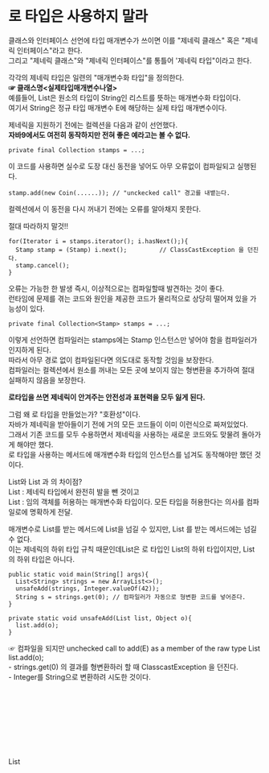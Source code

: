 <h1>로 타입은 사용하지 말라</h1>
클래스와 인터페이스 선언에 타입 매개변수가 쓰이면 이를 "제네릭 클래스" 혹은 "제네릭 인터페이스"라고 한다.<br/>
그리고 "제네릭 클래스"와 "제네릭 인터페이스"를 통틀어 '제네릭 타입"이라고 한다.<br/>

각각의 제네릭 타입은 일련의 "매개변수화 타입"을 정의한다.<br/>
<b>☞ 클래스명<실제타입매개변수나열> </b> <br/>
  예를들어, List<String>은 원소의 타입이 String인 리스트를 뜻하는 매개변수화 타입이다.<br/>
  여기서 String은 정규 타입 매개변수 E에 해당하는 실제 타입 매개변수이다.<br/>
  
  제네릭을 지원하기 전에는 컬렉션을 다음과 같이 선언했다.<br/>
  <b>자바9에서도 여전히 동작하지만 전혀 좋은 예라고는 볼 수 없다.</b><br/>
  
  ```
  private final Collection stamps = ...;
  ```
  
  이 코드를 사용하면 실수로 도장 대신 동전을 넣어도 아무 오류없이 컴파일되고 실행된다.
  
  ```
  stamp.add(new Coin(......)); // "unckecked call" 경고를 내뱉는다.
  ```
  
  컬렉션에서 이 동전을 다시 꺼내기 전에는 오류를 알아채지 못한다.<br/>
  
  절대 따라하지 말것!!
  ```
  for(Iterator i = stamps.iterator(); i.hasNext();){
    Stamp stamp = (Stamp) i.next();         // ClassCastException 을 던진다.
    stamp.cancel();
  }
  ```
  
  오류는 가능한 한 발생 즉시, 이상적으로는 컴파일할때 발견하는 것이 좋다.<br/>
  런타임에 문제를 겪는 코드와 원인을 제공한 코드가 물리적으로 상당히 떨어져 있을 가능성이 있다.<br/>
  
  ```
  private final Collection<Stamp> stamps = ...;
  ```
  
  이렇게 선언하면 컴파일러는 stamps에는 Stamp 인스턴스만 넣어야 함을 컴파일러가 인지하게 된다.<br/>
  따라서 아무 경로 없이 컴파일된다면 의도대로 동작할 것임을 보장한다.<br/>
  컴파일러는 컬렉션에서 원소를 꺼내는 모든 곳에 보이지 않는 형변환을 추가하여 절대 실패하지 않음을 보장한다.<br/>
  
  <b>로타입을 쓰면 제네릭이 안겨주는 안전성과 표현력을 모두 잃게 된다.</b><br/>
  
  그럼 왜 로 타입을 만들었는가? "호환성"이다.<br/>
  자바가 제네릭을 받아들이기 전에 거의 모든 코드들이 이미 이런식으로 짜져있었다.<br/>
  그래서 기존 코드를 모두 수용하면서 제네릭을 사용하는 새로운 코드와도 맞물려 돌아가게 해야만 했다.<br/>
  로 타입을 사용하는 메서드에 매개변수화 타입의 인스턴스를 넘겨도 동작해야만 했던 것이다.<br/>
  
  List와 List <Object>과 의 차이점?<br/>
    List : 제네릭 타입에서 완전히 발을 뺀 것이고<br/>
    List<Object> : 임의 객체를 허용하는 매개변수화 타입이다. 모든 타입을 허용한다는 의사를 컴파일로에 명확하게 전달.<br/>
  
  매개변수로 List를 받는 메서드에 List<String>을 넘길 수 있지만, List <Object>를 받는 메서드에는 넘길 수 없다.<br/>
  이는 제네릭의 하위 타입 규칙 때문인데List<String>은 로 타입인 List의 하위 타입이지만, List <Object>의 하위 타입은 아니다.<br/>
    
  ```
  public static void main(String[] args){
    List<String> strings = new ArrayList<>();
    unsafeAdd(strings, Integer.valueOf(42));
    String s = strings.get(0); // 컴파일러가 자동으로 형변환 코드를 넣어준다.
  }
    
  private static void unsafeAdd(List list, Object o){
    list.add(o);  
  }
  ```
    
  ☞ 컴파일을 되지만 unchecked call to add(E) as a member of the raw type List list.add(o);<br/>
    - strings.get(0) 의 결과를 형변환하러 할 때 ClasscastException 을 던진다.<br/>
    - Integer를 String으로 변환하려 시도한 것이다.<br/>
    
  List<Object>로 바꾼 다음 다시 컴파일해보자. <br/>
  ☞ 로 타입인 List를 매개변수화 타입인 List<Object>로 바꾼 다음 다시 컴파일해보면 컴파일조차 안되는 현상이 발생한다.<br/>
    

<h3>비한정 와일드카드 타입(?)을 사용하는 것이 좋다.</h3>
실제 타입 매개변수가 무엇인지 신경 쓰고 싶지 않다면 물음표(?)를 사용하자.<br/>
어떤 타입이라도 담을 수 있는 가장 범용적인 매개변수화 Set 타입이다.<br/>

```
static int numElementsInCommon(Set<?> s1, Set<?> s2) {
}
```
    
set<?>과 로 타입인 Set의 차이는 무엇일까?
와일드카드 타입은 안전하고 로 타입은 안전하지 않다.
로 타입 컬렉션에는 아무 원소나 넣을 수 있으니 타입 불변식을 훼손하기 쉽다.
반면, Collection<?>에는 (null외에는)어떤 원소도 넣을 수 없다.
    
어쨋든 컴파일러는 제 역할을 한 것이다.

<B>로 타입을 쓰지말라는 규칙의 예외</B>
    1) class 리터럴에는 로 타입을 써야한다.
    2) instanceof 연산자와 관련이 있다.
